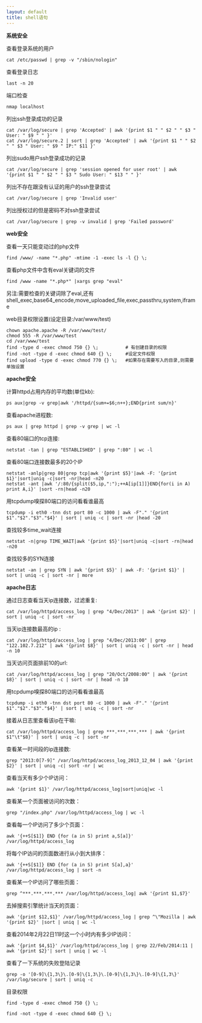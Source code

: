 ```yaml
---
layout: default
title: shell语句
---
```


**系统安全**

查看登录系统的用户

	cat /etc/passwd | grep -v "/sbin/nologin" 

查看登录日志

	last -n 20

端口检查

	nmap localhost

列出ssh登录成功的记录

	cat /var/log/secure | grep 'Accepted' | awk '{print $1 " " $2 " " $3 " User: " $9 " " }'
	cat /var/log/secure.2 | sort | grep 'Accepted' | awk '{print $1 " " $2 " " $3 " User: " $9 " IP:" $11 }'

列出sudo用户ssh登录成功的记录

	cat /var/log/secure | grep 'session opened for user root' | awk '{print $1 " " $2 " " $3 " Sudo User: " $13 " " }'


列出不存在跟没有认证的用户的ssh登录尝试

	cat /var/log/secure | grep 'Invalid user'

列出授权过的但是密码不对ssh登录尝试

	cat /var/log/secure | grep -v invalid | grep 'Failed password'

**web安全**

查看一天只能变动过的php文件

	find /www/ -name "*.php" -mtime -1 -exec ls -l {} \; 

查看php文件中含有eval关键词的文件

	find /www -name "*.php*" |xargs grep "eval"

另注:需要检查的关键词除了eval,还有shell_exec,base64_encode,move_uploaded_file,exec,passthru,system,iframe

web目录权限设置(设定目录:/var/www/test)
	
	chown apache.apache -R /var/www/test/
	chmod 555 -R /var/www/test
	cd /var/www/test
	find -type d -exec chmod 750 {} \;			# 有创建目录的权限
	find -not -type d -exec chmod 640 {} \;		#设定文件权限
	find upload -type d -exec chmod 770 {} \;	#如果存在需要写入的目录,则需要单独设置


**apache安全**

计算httpd占用内存的平均数(单位kb):

	ps aux|grep -v grep|awk '/httpd/{sum+=$6;n++};END{print sum/n}'


查看apache进程数:

	ps aux | grep httpd | grep -v grep | wc -l

查看80端口的tcp连接:

	netstat -tan | grep "ESTABLISHED" | grep ":80" | wc -l

查看80端口连接数最多的20个IP

	netstat -anlp|grep 80|grep tcp|awk '{print $5}'|awk -F: '{print $1}'|sort|uniq -c|sort -nr|head -n20
	netstat -ant |awk '/:80/{split($5,ip,":");++A[ip[1]]}END{for(i in A) print A,i}' |sort -rn|head -n20

用tcpdump嗅探80端口的访问看看谁最高

	tcpdump -i eth0 -tnn dst port 80 -c 1000 | awk -F"." '{print $1"."$2"."$3"."$4}' | sort | uniq -c | sort -nr |head -20

查找较多time_wait连接

	netstat -n|grep TIME_WAIT|awk '{print $5}'|sort|uniq -c|sort -rn|head -n20

查找较多的SYN连接

	netstat -an | grep SYN | awk '{print $5}' | awk -F: '{print $1}' | sort | uniq -c | sort -nr | more


**apache日志**

通过日志查看当天ip连接数，过滤重复:

	cat /var/log/httpd/access_log | grep "4/Dec/2013" | awk '{print $2}' | sort | uniq -c | sort -nr

当天ip连接数最高的ip :

	cat /var/log/httpd/access_log | grep "4/Dec/2013:00" | grep "122.102.7.212" | awk '{print $8}' | sort | uniq -c | sort -nr | head -n 10

当天访问页面排前10的url:

	cat /var/log/httpd/access_log | grep "20/Oct/2008:00" | awk '{print $8}' | sort | uniq -c | sort -nr | head -n 10

用tcpdump嗅探80端口的访问看看谁最高

	tcpdump -i eth0 -tnn dst port 80 -c 1000 | awk -F"." '{print $1"."$2"."$3"."$4}' | sort | uniq -c | sort -nr

接着从日志里查看该ip在干嘛:

	cat /var/log/httpd/access_log | grep ***.***.***.*** | awk '{print $1"\t"$8}' | sort | uniq -c | sort -nr 

查看某一时间段的ip连接数:

	grep "2013:0[7-9]" /var/log/httpd/access_log_2013_12_04 | awk '{print $2}' | sort | uniq -c| sort -nr | wc


查看当天有多少个IP访问：

	awk '{print $1}' /var/log/httpd/access_log|sort|uniq|wc -l

查看某一个页面被访问的次数：

	grep "/index.php" /var/log/httpd/access_log | wc -l

查看每一个IP访问了多少个页面：

	awk '{++S[$1]} END {for (a in S) print a,S[a]}' /var/log/httpd/access_log

将每个IP访问的页面数进行从小到大排序：

	awk '{++S[$1]} END {for (a in S) print S[a],a}' /var/log/httpd/access_log | sort -n

查看某一个IP访问了哪些页面：

	grep ^***.***.***.*** /var/log/httpd/access_log| awk '{print $1,$7}'

去掉搜索引擎统计当天的页面：

	awk '{print $12,$1}' /var/log/httpd/access_log | grep ^\"Mozilla | awk '{print $2}' |sort | uniq | wc -l

查看2014年2月22日11时这一个小时内有多少IP访问：

	awk '{print $4,$1}' /var/log/httpd/access_log | grep 22/Feb/2014:11 | awk '{print $2}'| sort | uniq | wc -l


查看了一下系统的失败登陆记录

	grep -o '[0-9]\{1,3\}\.[0-9]\{1,3\}\.[0-9]\{1,3\}\.[0-9]\{1,3\}' /var/log/secure | sort | uniq -c


	


目录权限

	find -type d -exec chmod 750 {} \;

	find -not -type d -exec chmod 640 {} \;

